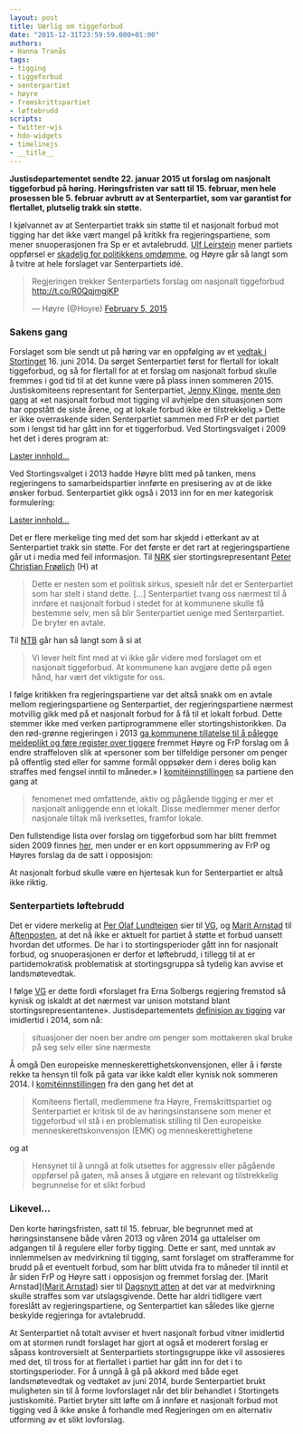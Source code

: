 ```yaml
---
layout: post
title: Uærlig om tiggeforbud
date: "2015-12-31T23:59:59.000+01:00"
authors:
- Hanna Tranås
tags:
- tigging
- tiggeforbud
- senterpartiet
- høyre
- fremskrittspartiet
- løftebrudd
scripts:
- twitter-wjs
- hdo-widgets
- timelinejs
- __title__
---
```


**Justisdepartementet sendte 22. januar 2015 ut forslag om nasjonalt tiggeforbud på høring. Høringsfristen var satt til 15. februar, men hele prosessen ble 5. februar avbrutt av at Senterpartiet, som var garantist for flertallet, plutselig trakk sin støtte.**

I kjølvannet av at Senterpartiet trakk sin støtte til et nasjonalt forbud mot tigging har det ikke vært mangel på kritikk fra regjeringspartiene, som mener snuoperasjonen fra Sp er et avtalebrudd. [Ulf Leirstein](https://www.holderdeord.no/representatives/uil) mener partiets oppførsel er [skadelig for politikkens omdømme](http://www.vg.no/nyheter/innenriks/tigging/sp-gikk-fra-paadriver-til-motstander/a/23389470/), og Høyre går så langt som å tvitre at hele forslaget var Senterpartiets idé.

<blockquote class="twitter-tweet" lang="en"><p>Regjeringen trekker Senterpartiets forslag om nasjonalt tiggeforbud <a href="http://t.co/R0QqjmgjKP">http://t.co/R0QqjmgjKP</a></p>&mdash; Høyre (@Hoyre) <a href="https://twitter.com/Hoyre/status/563329915593175040">February 5, 2015</a></blockquote>

### Sakens gang

Forslaget som ble sendt ut på høring var en oppfølging av et [vedtak i Stortinget](https://stortinget.no/no/Saker-og-publikasjoner/Saker/Sak/?p=59721) 16. juni 2014. Da sørget Senterpartiet først for flertall for lokalt tiggeforbud, og så for flertall for at et forslag om nasjonalt forbud skulle fremmes i god tid til at det kunne være på plass innen sommeren 2015. Justiskomiteens representant for Senterpartiet, [Jenny Klinge](https://www.holderdeord.no/representatives/jkl), [mente den gang](https://stortinget.no/Global/pdf/Innstillinger/Stortinget/2013-2014/Inns-201314-275.pdf) at «et nasjonalt forbud mot tigging vil avhjelpe den situasjonen som har oppstått de siste årene, og at lokale forbud ikke er tilstrekkelig.» Dette er ikke overraskende siden Senterpartiet sammen med FrP er det partiet som i lengst tid har gått inn for et tiggerforbud. Ved Stortingsvalget i 2009 het det i deres program at:

<a class="hdo-promises-widget" data-promises="11688,3784" href="https://www.holderdeord.no/">Laster innhold...</a>

Ved Stortingsvalget i 2013 hadde Høyre blitt med på tanken, mens regjeringens to samarbeidspartier innførte en presisering av at de ikke ønsker forbud. Senterpartiet gikk også i 2013 inn for en mer kategorisk formulering:

<a class="hdo-promises-widget" data-promises="8306,11117,10273,8704,7541" href="https://www.holderdeord.no/">Laster innhold...</a>

Det er flere merkelige ting med det som har skjedd i etterkant av at Senterpartiet trakk sin støtte. For det første er det rart at regjeringspartiene går ut i media med feil informasjon. Til [NRK](http://www.nrk.no/norge/_-sp-har-fort-sine-eigne-bak-lyset-1.12191633) sier stortingsrepresentant [Peter Christian Frøølich](https://www.holderdeord.no/representatives/pcf) (H) at

> Dette er nesten som et politisk sirkus, spesielt når det er Senterpartiet som har stelt i stand dette. [...] Senterpartiet tvang oss nærmest til å innføre et nasjonalt forbud i stedet for at kommunene skulle få bestemme selv, men så blir Senterpartiet uenige med Senterpartiet. De bryter en avtale.

Til [NTB](http://www.dagbladet.no/2015/02/05/nyheter/politikk/senterpartiet/tiggerforbud/37552813/) går han så langt som å si at

> Vi lever helt fint med at vi ikke går videre med forslaget om et nasjonalt tiggeforbud. At kommunene kan avgjøre dette på egen hånd, har vært det viktigste for oss.

I følge kritikken fra regjeringspartiene var det altså snakk om en avtale mellom regjeringspartiene og Senterpartiet, der regjeringspartiene nærmest motvillig gikk med på et nasjonalt forbud for å få til et lokalt forbud. Dette stemmer ikke med verken partiprogrammene eller stortingshistorikken. Da den rød-grønne regjeringen i 2013 [ga kommunene tillatelse til å pålegge meldeplikt og føre register over tiggere](https://www.regjeringen.no/contentassets/95c5bacb247d4c27bc0de7397b9f55e0/no/pdfs/prp201220130152000dddpdfs.pdf) fremmet Høyre og FrP forslag om å endre straffeloven slik at «personer som ber tilfeldige personer om penger på offentlig sted eller for samme formål oppsøker dem i deres bolig kan straffes med fengsel inntil to måneder.» I [komitéinnstillingen](https://www.stortinget.no/Global/pdf/Innstillinger/Stortinget/2012-2013/Inns-201213-427.pdf) sa partiene den gang at

> fenomenet med omfattende, aktiv og pågående tigging er mer et nasjonalt anliggende enn et lokalt. Disse medlemmer mener derfor nasjonale tiltak må iverksettes, framfor lokale.

Den fullstendige lista over forslag om tiggeforbud som har blitt fremmet siden 2009 finnes [her](https://www.holderdeord.no/issues/17-gjeninnfore-forbud-mot-tigging), men under er en kort oppsummering av FrP og Høyres forslag da de satt i opposisjon:

<div id="u-rlig-om-tiggeforbud-timeline"></div>

At nasjonalt forbud skulle være en hjertesak kun for Senterpartiet er altså ikke riktig.

### Senterpartiets løftebrudd

Det er videre merkelig at [Per Olaf Lundteigen](https://www.holderdeord.no/representatives/pol) sier til [VG](http://www.vg.no/nyheter/innenriks/norsk-politikk/senterpartiet-trekker-stoetten-til-tiggeforbud/a/23389410/), og [Marit Arnstad](https://www.holderdeord.no/representatives/maa) til [Aftenposten](http://www.aftenposten.no/nyheter/iriks/Sp-lederen---Mobilisering-fra-grasrota-har-fort-til-nei-til-tiggeforbud-7889698.html), at det nå ikke er aktuelt for partiet å støtte et forbud uansett hvordan det utformes. De har i to stortingsperioder gått inn for nasjonalt forbud, og snuoperasjonen er derfor et løftebrudd, i tillegg til at er partidemokratisk problematisk at stortingsgruppa så tydelig kan avvise et landsmøtevedtak.

I følge [VG](http://www.vg.no/nyheter/innenriks/norsk-politikk/senterpartiet-trekker-stoetten-til-tiggeforbud/a/23389410/) er dette fordi «forslaget fra Erna Solbergs regjering fremstod så kynisk og iskaldt at det nærmest var unison motstand blant stortingsrepresentantene». Justisdepartementets [definisjon av tigging](https://www.regjeringen.no/contentassets/3b398ab7520948879f13c6208194a472/no/pdfs/prp201320140083000dddpdfs.pdf) var imidlertid i 2014, som nå:  

> situasjoner der noen ber andre om penger som mottakeren skal bruke på seg selv eller sine nærmeste

Å omgå Den europeiske menneskerettighetskonvensjonen, eller å i første rekke ta hensyn til folk på gata var ikke kaldt eller kynisk nok sommeren 2014. I [komitéinnstillingen](https://stortinget.no/Global/pdf/Innstillinger/Stortinget/2013-2014/Inns-201314-275.pdf) fra den gang het det at

> Komiteens flertall, medlemmene fra Høyre, Fremskrittspartiet og Senterpartiet er kritisk til de av høringsinstansene som mener et tiggeforbud vil stå i en problematisk stilling til Den europeiske menneskerettskonvensjon (EMK) og menneskerettighetene

og at

> Hensynet til å unngå at folk utsettes for aggressiv eller pågående oppførsel på gaten, må anses å utgjøre en relevant og tilstrekkelig begrunnelse for et slikt forbud

### Likevel…

Den korte høringsfristen, satt til 15. februar, ble begrunnet med at høringsinstansene både våren 2013 og våren 2014 ga uttalelser om adgangen til å regulere eller forby tigging. Dette er sant, med unntak av innlemmelsen av medvirkning til tigging, samt forslaget om strafferamme for brudd på et eventuelt forbud, som har blitt utvida fra to måneder til inntil et år siden FrP og Høyre satt i opposisjon og fremmet forslag der. [Marit Arnstad]([Marit Arnstad](https://www.holderdeord.no/representatives/maa)) sier til [Dagsnytt atten](http://radio.nrk.no/serie/dagsnytt-atten/nmag03002515/05-02-2015#t=47s) at det var at medvirkning skulle straffes som var utslagsgivende. Dette har aldri tidligere vært foreslått av regjeringspartiene, og Senterpartiet kan således like gjerne beskylde regjeringa for avtalebrudd.

At Senterpartiet nå totalt avviser et hvert nasjonalt forbud vitner imidlertid om at stormen rundt forslaget har gjort at også et moderert forslag er såpass kontroversielt at Senterpartiets stortingsgruppe ikke vil assosieres med det, til tross for at flertallet i partiet har gått inn for det i to stortingsperioder. For å unngå å gå på akkord med både eget landsmøtevedtak og vedtaket av juni 2014, burde Senterpartiet brukt muligheten sin til å forme lovforslaget når det blir behandlet i Stortingets justiskomité. Partiet bryter sitt løfte om å innføre et nasjonalt forbud mot tigging ved å ikke ønske å forhandle med Regjeringen om en alternativ utforming av et slikt lovforslag.


